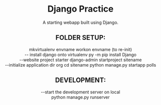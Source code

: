 <h1 align="center">
    Django Practice
</h1>

<p align="center">
    A starting webapp built using Django.
</p>

<h2 align="center">
    FOLDER SETUP:
</h2>

<p align="center">
mkvirtualenv envname
workon envname (to re-init)
<br>
-- install django onto virtualenv
py -m pip install Django
<br>
--website project starter
django-admin startproject sitename
<br>
--initialize application dir org
cd sitename
python manage.py startapp polls

</p>

<h2 align="center">
    DEVELOPMENT:
</h2>

<p align="center">
   --start the development server on local<br>
    python manage.py runserver
</p>

